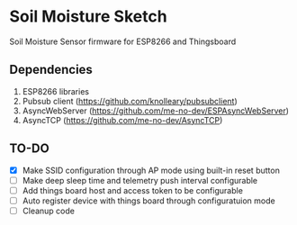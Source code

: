 # Soil Moisture Sketch
Soil Moisture Sensor firmware for ESP8266 and Thingsboard

## Dependencies
1. ESP8266 libraries
2. Pubsub client (https://github.com/knolleary/pubsubclient)
3. AsyncWebServer (https://github.com/me-no-dev/ESPAsyncWebServer)
4. AsyncTCP (https://github.com/me-no-dev/AsyncTCP)


## TO-DO
- [x] Make SSID configuration through AP mode using built-in reset button
- [ ] Make deep sleep time and telemetry push interval configurable
- [ ] Add things board host and access token to be configurable
- [ ] Auto register device with things board through configuratuion mode
- [ ] Cleanup code
